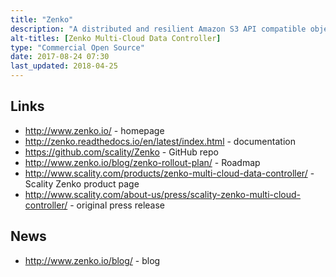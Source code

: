 ```yaml
---
title: "Zenko"
description: "A distributed and resilient Amazon S3 API compatible object storage gateway / proxy. Utilises Zenko CloudServer (previously S3 Server) to provide an S3 compatible API, to proxy requests to either Scality RING, Amazon S3, Azure Blob Storage or Google Cloud Storage, and to provide persistent local storage or transient in-memory storage.  Current solution is a Docker Swarm stack of a cluster of Zenko CloudServer instances with nginx as a front end load balancer.  Manageable via Zenko Orbit, a cloud based portal.  Roadmap includes support for Azure Blob Storage, support for other container management systems such as Kubernetes, plus two new sub-projects - Backbeat (which will provide policy-based data workflows such as replication or migration) and Clueso (which will provide object metadata search and analytics using Apache Spark).  First released in July 2017, and hosted on GitHub under an Apache 2.0 licence."
alt-titles: [Zenko Multi-Cloud Data Controller]
type: "Commercial Open Source"
date: 2017-08-24 07:30
last_updated: 2018-04-25
---
```

## Links

* <http://www.zenko.io/> - homepage
* <http://zenko.readthedocs.io/en/latest/index.html> - documentation
* <https://github.com/scality/Zenko> - GitHub repo
* <http://www.zenko.io/blog/zenko-rollout-plan/> - Roadmap
* <http://www.scality.com/products/zenko-multi-cloud-data-controller/> - Scality Zenko product page
* <http://www.scality.com/about-us/press/scality-zenko-multi-cloud-controller/> - original press release

## News

* <http://www.zenko.io/blog/> - blog